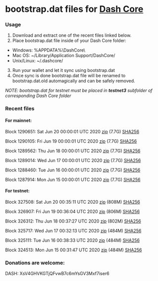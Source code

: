 # bootstrap.dat files for [Dash Core](https://github.com/dashpay/dash)

### Usage

1. Download and extract one of the recent files linked below.
2. Place bootstrap.dat file inside of your Dash Core folder:
 - Windows: %APPDATA%\DashCore\
 - Mac OS: ~/Library/Application Support/DashCore/
 - Unix/Linux: ~/.dashcore/
3. Run your wallet and let it sync using bootstrap.dat
4. Once sync is done bootstrap.dat file will be renamed to bootstrap.dat.old automagically and can be safely removed.

_NOTE: bootstrap.dat for testnet must be placed in **testnet3** subfolder of corresponding Dash Core folder_

### Recent files

#### For mainnet:

Block 1290651: Sat Jun 20 00:00:01 UTC 2020 [zip](https://dash-bootstrap.ams3.digitaloceanspaces.com/mainnet/2020-06-20/bootstrap.dat.zip) (7.7G) [SHA256](https://dash-bootstrap.ams3.digitaloceanspaces.com/mainnet/2020-06-20/sha256.txt)

Block 1290105: Fri Jun 19 00:00:01 UTC 2020 [zip](https://dash-bootstrap.ams3.digitaloceanspaces.com/mainnet/2020-06-19/bootstrap.dat.zip) (7.7G) [SHA256](https://dash-bootstrap.ams3.digitaloceanspaces.com/mainnet/2020-06-19/sha256.txt)

Block 1289562: Thu Jun 18 00:00:01 UTC 2020 [zip](https://dash-bootstrap.ams3.digitaloceanspaces.com/mainnet/2020-06-18/bootstrap.dat.zip) (7.7G) [SHA256](https://dash-bootstrap.ams3.digitaloceanspaces.com/mainnet/2020-06-18/sha256.txt)

Block 1289014: Wed Jun 17 00:00:01 UTC 2020 [zip](https://dash-bootstrap.ams3.digitaloceanspaces.com/mainnet/2020-06-17/bootstrap.dat.zip) (7.7G) [SHA256](https://dash-bootstrap.ams3.digitaloceanspaces.com/mainnet/2020-06-17/sha256.txt)

Block 1288460: Tue Jun 16 00:00:01 UTC 2020 [zip](https://dash-bootstrap.ams3.digitaloceanspaces.com/mainnet/2020-06-16/bootstrap.dat.zip) (7.7G) [SHA256](https://dash-bootstrap.ams3.digitaloceanspaces.com/mainnet/2020-06-16/sha256.txt)

Block 1287914: Mon Jun 15 00:00:01 UTC 2020 [zip](https://dash-bootstrap.ams3.digitaloceanspaces.com/mainnet/2020-06-15/bootstrap.dat.zip) (7.7G) [SHA256](https://dash-bootstrap.ams3.digitaloceanspaces.com/mainnet/2020-06-15/sha256.txt)


#### For testnet:

Block 327508: Sat Jun 20 00:35:11 UTC 2020 [zip](https://dash-bootstrap.ams3.digitaloceanspaces.com/testnet/2020-06-20/bootstrap.dat.zip) (808M) [SHA256](https://dash-bootstrap.ams3.digitaloceanspaces.com/testnet/2020-06-20/sha256.txt)

Block 326907: Fri Jun 19 00:36:04 UTC 2020 [zip](https://dash-bootstrap.ams3.digitaloceanspaces.com/testnet/2020-06-19/bootstrap.dat.zip) (806M) [SHA256](https://dash-bootstrap.ams3.digitaloceanspaces.com/testnet/2020-06-19/sha256.txt)

Block 326312: Thu Jun 18 00:37:27 UTC 2020 [zip](https://dash-bootstrap.ams3.digitaloceanspaces.com/testnet/2020-06-18/bootstrap.dat.zip) (802M) [SHA256](https://dash-bootstrap.ams3.digitaloceanspaces.com/testnet/2020-06-18/sha256.txt)

Block 325717: Wed Jun 17 00:32:13 UTC 2020 [zip](https://dash-bootstrap.ams3.digitaloceanspaces.com/testnet/2020-06-17/bootstrap.dat.zip) (484M) [SHA256](https://dash-bootstrap.ams3.digitaloceanspaces.com/testnet/2020-06-17/sha256.txt)

Block 325111: Tue Jun 16 00:38:33 UTC 2020 [zip](https://dash-bootstrap.ams3.digitaloceanspaces.com/testnet/2020-06-16/bootstrap.dat.zip) (484M) [SHA256](https://dash-bootstrap.ams3.digitaloceanspaces.com/testnet/2020-06-16/sha256.txt)

Block 324513: Mon Jun 15 00:31:47 UTC 2020 [zip](https://dash-bootstrap.ams3.digitaloceanspaces.com/testnet/2020-06-15/bootstrap.dat.zip) (484M) [SHA256](https://dash-bootstrap.ams3.digitaloceanspaces.com/testnet/2020-06-15/sha256.txt)


### Donations are welcome:

DASH: XsV4GHVKGTjQFvwB7c6mYsGV3Mxf7iser6
